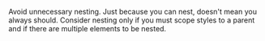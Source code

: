Avoid unnecessary nesting. Just because you can nest, doesn't mean you always should. Consider nesting only if you must scope styles to a parent and if there are multiple elements to be nested.
